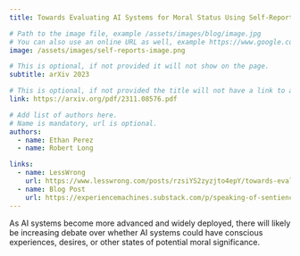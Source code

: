```yaml
---
title: Towards Evaluating AI Systems for Moral Status Using Self-Reports

# Path to the image file, example /assets/images/blog/image.jpg
# You can also use an online URL as well, example https://www.google.com/image.jpg
image: /assets/images/self-reports-image.png

# This is optional, if not provided it will not show on the page.
subtitle: arXiv 2023

# This is optional, if not provided the title will not have a link to anywhere
link: https://arxiv.org/pdf/2311.08576.pdf

# Add list of authors here.
# Name is mandatory, url is optional.
authors:
  - name: Ethan Perez
  - name: Robert Long

links:
  - name: LessWrong
    url: https://www.lesswrong.com/posts/rzsiYS2zyzjto4epY/towards-evaluating-ai-systems-for-moral-status-using-self
  - name: Blog Post
    url: https://experiencemachines.substack.com/p/speaking-of-sentience
---
```


<!--Abstract-->

As AI systems become more advanced and widely deployed, there will likely be increasing debate over whether AI systems could have conscious experiences, desires, or other states of potential moral significance. 
